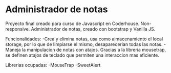 # Administrador de notas 

Proyecto final creado para curso de Javascript en Coderhouse. 
Non-responsive.
Administrador de notas, creado con bootstrap y Vanilla JS. 

Funcionalidades: 
-Crea y elimina notas, usa como almacenamiento el local storage, por lo que de limpiarse el mismo, desaparecerian todas las notas. 
-Maneja la manipulacion de notas con atajos. Gracias a la libreria mousetrap, se definen atajos de teclado que permiten una interaccion mas eficiente. 



Librerias ocupadas: 
-MouseTrap 
-SweetAlert
